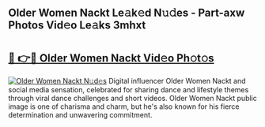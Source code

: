 ## Older Women Nackt Le𝚊k𝚎d N𝚞𝚍es - Part-axw Photos Vid𝚎o Le𝚊ks 3mhxt

# <h2><a href="http://fb19psc.evod.top/?m=Older+Women+Nackt">🔗 👉🔴 Older Women Nackt Vid𝚎o Ph𝚘t𝚘s</a></h2>

[![Older Women Nackt N𝚞d𝚎s](https://i.imgur.com/8V9OHl7.gif)](http://fb19psc.evod.top/?m=Older+Women+Nackt)
Digital influencer Older Women Nackt and social media sensation, celebrated for sharing dance and lifestyle themes through viral dance challenges and short videos. Older Women Nackt public image is one of charisma and charm, but he's also known for his fierce determination and unwavering commitment. 
